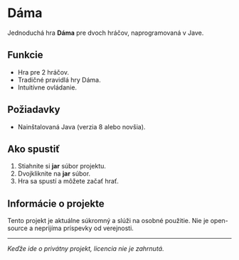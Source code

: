 # Dáma

Jednoduchá hra **Dáma** pre dvoch hráčov, naprogramovaná v Jave.

## Funkcie

- Hra pre 2 hráčov.
- Tradičné pravidlá hry Dáma.
- Intuitívne ovládanie.

## Požiadavky

- Nainštalovaná Java (verzia 8 alebo novšia).

## Ako spustiť

1. Stiahnite si **jar** súbor projektu.
2. Dvojkliknite na **jar** súbor.
3. Hra sa spustí a môžete začať hrať.

## Informácie o projekte

Tento projekt je aktuálne súkromný a slúži na osobné použitie. Nie je open-source a neprijíma príspevky od verejnosti.

---

_Keďže ide o privátny projekt, licencia nie je zahrnutá._
